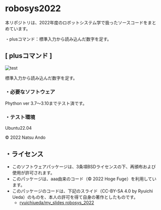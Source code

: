 # robosys2022
本リポジトリは、2022年度のロボットシステム学で扱ったソースコードをまとめています。

  ・plusコマンド：標準入力から読み込んだ数字を足す。

## [ plusコマンド ]
![test](https://github.com/ando72000/robosys2022/actions/workflows/test.yml/badge.svg)

標準入力から読み込んだ数字を足す。

### ・必要なソフトウェア
 Phython
  ver 3.7～3.10までテスト済です。

### ・テスト環境
Ubuntu22.04

© 2022 Natsu Ando

## ・ライセンス
  * このソフトウェアパッケージは、3条項BSDライセンスの下、再頒布および使用が許可されます。
  * このパッケージは、aaa由来のコード（© 2022 Hoge Fuge）を利用しています。
  * このパッケージのコードは、下記のスライド（CC-BY-SA 4.0 by Ryuichi Ueda）のものを、本人の許可を得て自身の著作としたものです。
      * [ryuichiueda/my_slides robosys_2022](https://github.com/ryuichiueda/my_slides/tree/master/robosys_2022)

